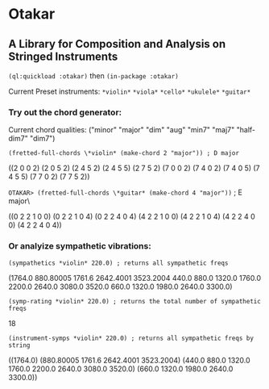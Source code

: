 # Otakar
## A Library for Composition and Analysis on Stringed Instruments

```(ql:quickload :otakar)``` then ```(in-package :otakar)```

Current Preset instruments:
```*violin*```
```*viola*```
```*cello*```
```*ukulele*```
```*guitar*```


### Try out the chord generator:

Current chord qualities: ("minor" "major" "dim" "aug" "min7" "maj7" "half-dim7" "dim7")

```(fretted-full-chords \*violin* (make-chord 2 "major")) ; D major```

((2 0 0 2) (2 0 5 2) (2 4 5 2) (2 4 5 5) (2 7 5 2) (7 0 0 2) (7 4 0 2)
 (7 4 0 5) (7 4 5 5) (7 7 0 2) (7 7 5 2))

```OTAKAR> (fretted-full-chords \*guitar* (make-chord 4 "major"))``` ; E major\

((0 2 2 1 0 0) (0 2 2 1 0 4) (0 2 2 4 0 4) (4 2 2 1 0 0) (4 2 2 1 0 4)
 (4 2 2 4 0 0) (4 2 2 4 0 4))

### Or analyize sympathetic vibrations:

```(sympathetics *violin* 220.0) ; returns all sympathetic freqs```

(1764.0 880.80005 1761.6 2642.4001 3523.2004 440.0 880.0 1320.0 1760.0 2200.0
 2640.0 3080.0 3520.0 660.0 1320.0 1980.0 2640.0 3300.0)

```(symp-rating *violin* 220.0) ; returns the total number of sympathetic freqs```

18

```(instrument-symps *violin* 220.0) ; returns all sympathetic freqs by string```

((1764.0) (880.80005 1761.6 2642.4001 3523.2004)
 (440.0 880.0 1320.0 1760.0 2200.0 2640.0 3080.0 3520.0)
 (660.0 1320.0 1980.0 2640.0 3300.0))

